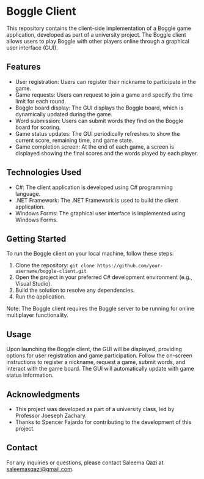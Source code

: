 # Boggle Client

This repository contains the client-side implementation of a Boggle game application, developed as part of a university project. The Boggle client allows users to play Boggle with other players online through a graphical user interface (GUI).

## Features

- User registration: Users can register their nickname to participate in the game.
- Game requests: Users can request to join a game and specify the time limit for each round.
- Boggle board display: The GUI displays the Boggle board, which is dynamically updated during the game.
- Word submission: Users can submit words they find on the Boggle board for scoring.
- Game status updates: The GUI periodically refreshes to show the current score, remaining time, and game state.
- Game completion screen: At the end of each game, a screen is displayed showing the final scores and the words played by each player.

## Technologies Used

- C#: The client application is developed using C# programming language.
- .NET Framework: The .NET Framework is used to build the client application.
- Windows Forms: The graphical user interface is implemented using Windows Forms.

## Getting Started

To run the Boggle client on your local machine, follow these steps:

1. Clone the repository: `git clone https://github.com/your-username/boggle-client.git`
2. Open the project in your preferred C# development environment (e.g., Visual Studio).
3. Build the solution to resolve any dependencies.
4. Run the application.

Note: The Boggle client requires the Boggle server to be running for online multiplayer functionality.

## Usage

Upon launching the Boggle client, the GUI will be displayed, providing options for user registration and game participation. Follow the on-screen instructions to register a nickname, request a game, submit words, and interact with the game board. The GUI will automatically update with game status information.

## Acknowledgments

- This project was developed as part of a university class, led by Professor Joeseph Zachary.
- Thanks to Spencer Fajardo for contributing to the development of this project.

## Contact

For any inquiries or questions, please contact Saleema Qazi at saleemasqazi@gmail.com.

